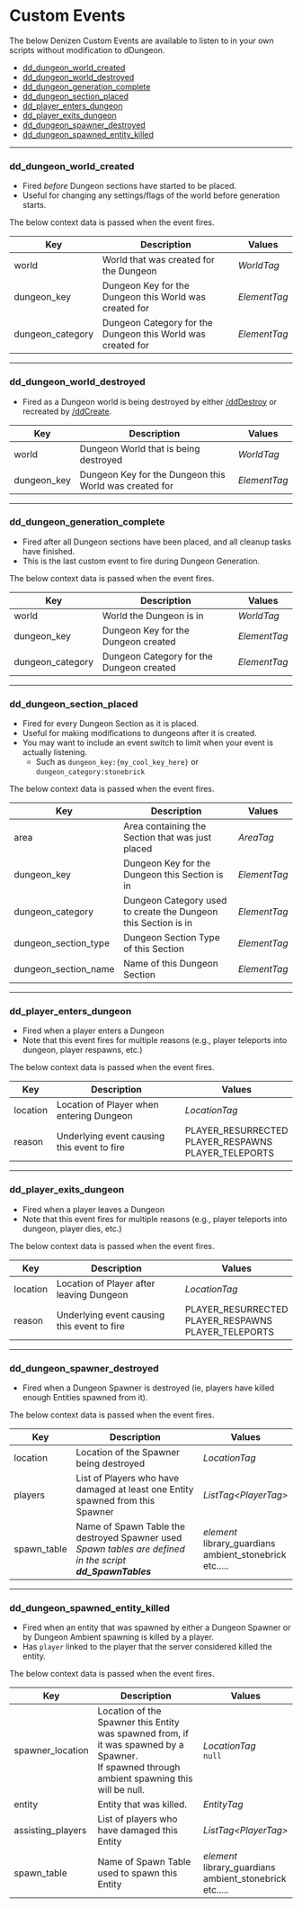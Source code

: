 # Custom Events
The below Denizen Custom Events are available to listen to in your own scripts without modification to dDungeon.

* [dd_dungeon_world_created](#dd_dungeon_world_created)
* [dd_dungeon_world_destroyed](#dd_dungeon_spawner_destroyed)
* [dd_dungeon_generation_complete](#dd_dungeon_generation_complete)
* [dd_dungeon_section_placed](#dd_dungeon_section_placed)
* [dd_player_enters_dungeon](#dd_player_enters_dungeon)
* [dd_player_exits_dungeon](#dd_player_exits_dungeon)
* [dd_dungeon_spawner_destroyed](#dd_dungeon_spawner_destroyed)
* [dd_dungeon_spawned_entity_killed](#dd_dungeon_spawned_entity_killed)

---

### dd_dungeon_world_created
- Fired *before* Dungeon sections have started to be placed.
- Useful for changing any settings/flags of the world before generation starts.

The below context data is passed when the event fires.

| Key | Description | Values |
| --- | --- | --- |
| world | World that was created for the Dungeon | *WorldTag* |
| dungeon_key | Dungeon Key for the Dungeon this World was created for | *ElementTag* |
| dungeon_category | Dungeon Category for the Dungeon this World was created for | *ElementTag* |

---

### dd_dungeon_world_destroyed
- Fired as a Dungeon world is being destroyed by either [/ddDestroy](/docs/commands.md#dddestroy-dungeonkey) or recreated by [/ddCreate](/docs/commands.md#ddcreate-dungeontype-dungeonkey).

| Key | Description | Values |
| --- | --- | --- |
| world | Dungeon World that is being destroyed | *WorldTag* |
| dungeon_key | Dungeon Key for the Dungeon this World was created for | *ElementTag* |

---

### dd_dungeon_generation_complete
- Fired after all Dungeon sections have been placed, and all cleanup tasks have finished.
- This is the last custom event to fire during Dungeon Generation.

The below context data is passed when the event fires.

| Key | Description | Values |
| --- | --- | --- |
| world | World the Dungeon is in | *WorldTag* |
| dungeon_key | Dungeon Key for the Dungeon created | *ElementTag* |
| dungeon_category | Dungeon Category for the Dungeon created | *ElementTag* |

---

### dd_dungeon_section_placed
- Fired for every Dungeon Section as it is placed.
- Useful for making modifications to dungeons after it is created.
- You may want to include an event switch to limit when your event is actually listening.
    - Such as `dungeon_key:{my_cool_key_here}` or `dungeon_category:stonebrick`

The below context data is passed when the event fires.

| Key | Description | Values |
| --- | --- | --- |
| area | Area containing the Section that was just placed | *AreaTag* |
| dungeon_key | Dungeon Key for the Dungeon this Section is in | *ElementTag* |
| dungeon_category | Dungeon Category used to create the Dungeon this Section is in | *ElementTag* |
| dungeon_section_type | Dungeon Section Type of this Section | *ElementTag* |
| dungeon_section_name | Name of this Dungeon Section | *ElementTag* |

---

### dd_player_enters_dungeon
- Fired when a player enters a Dungeon
- Note that this event fires for multiple reasons (e.g., player teleports into dungeon, player respawns, etc.)

The below context data is passed when the event fires.

| Key | Description | Values |
| - | - | - |
| location | Location of Player when entering Dungeon | *LocationTag* |
| reason | Underlying event causing this event to fire | PLAYER_RESURRECTED <br/> PLAYER_RESPAWNS <br/> PLAYER_TELEPORTS |


---

### dd_player_exits_dungeon
- Fired when a player leaves a Dungeon
- Note that this event fires for multiple reasons (e.g., player teleports into dungeon, player dies, etc.)

The below context data is passed when the event fires.

| Key | Description | Values |
| --- | --- | --- |
| location | Location of Player after leaving Dungeon | *LocationTag* |
| reason | Underlying event causing this event to fire | PLAYER_RESURRECTED <br/> PLAYER_RESPAWNS <br/> PLAYER_TELEPORTS |

---

### dd_dungeon_spawner_destroyed
- Fired when a Dungeon Spawner is destroyed (ie, players have killed enough Entities spawned from it).

The below context data is passed when the event fires.

| Key | Description | Values |
| --- | --- | --- |
| location | Location of the Spawner being destroyed | *LocationTag* |
| players | List of Players who have damaged at least one Entity spawned from this Spawner | *ListTag\<PlayerTag\>* |
| spawn_table | Name of Spawn Table the destroyed Spawner used <br/>*Spawn tables are defined in the script* _**dd_SpawnTables**_ | *element*<br/>library_guardians<br/>ambient_stonebrick<br/>etc..... |

---

### dd_dungeon_spawned_entity_killed
- Fired when an entity that was spawned by either a Dungeon Spawner or by Dungeon Ambient spawning is killed by a player.
- Has `player` linked to the player that the server considered killed the entity.

The below context data is passed when the event fires.

| Key | Description | Values |
| --- | --- | --- |
| spawner_location | Location of the Spawner this Entity was spawned from, if it was spawned by a Spawner.<br/>If spawned through ambient spawning this will be null. | *LocationTag*<br/>`null` |
| entity | Entity that was killed. | *EntityTag* |
| assisting_players | List of players who have damaged this Entity | *ListTag\<PlayerTag\>*
| spawn_table | Name of Spawn Table used to spawn this Entity | *element*<br/>library_guardians<br/>ambient_stonebrick<br/>etc..... |
